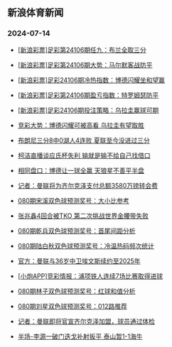 ## 新浪体育新闻 
### 2024-07-14

+ [[新浪彩票]足彩第24106期任九：布兰全取三分](https://sports.sina.com.cn/l/2024-07-13/doc-inccxsmk7112311.shtml)

+ [[新浪彩票]足彩第24106期大势：马尔默客战防平](https://sports.sina.com.cn/l/2024-07-13/doc-inccxsmi0334958.shtml)

+ [[新浪彩票]足彩24106期冷热指数：博德闪耀坐和望赢](https://sports.sina.com.cn/l/2024-07-13/doc-inccxsmi0336398.shtml)

+ [[新浪彩票]足彩第24106期盈亏指数：特罗姆瑟防平](https://sports.sina.com.cn/l/2024-07-13/doc-inccxsmf4111336.shtml)

+ [[新浪彩票]足彩24106期投注策略：乌拉圭赢球可期](https://sports.sina.com.cn/l/2024-07-13/doc-inccxsmk7112646.shtml)

+ [竞彩大势：博德闪耀可被高看 乌拉圭有望取胜](https://sports.sina.com.cn/l/2024-07-13/doc-inccxsmi0336718.shtml)

+ [布朗尼三分8中0湖人4连败 夏联至今没进过三分](https://sports.sina.com.cn/basketball/nba/2024-07-13/doc-inccyiia6806197.shtml)

+ [柯洁直播谈应氏杯失利 输就是输不给自己找借口](https://sports.sina.com.cn/go/2024-07-13/doc-inccyaze6914510.shtml)

+ [相同盘口：博德让一球全赢 天狼星不善平半盘](https://sports.sina.com.cn/l/2024-07-13/doc-inccxwth7007984.shtml)

+ [记者：曼联将为齐尔克泽支付总额3580万镑转会费](https://sports.sina.com.cn/g/2024-07-13/doc-inccxfvi7498285.shtml)

+ [080期宋溪双色球预测奖号：大小比参考](https://sports.sina.com.cn/l/2024-07-13/doc-inccypqw9933513.shtml)

+ [张兆鑫4回合被TKO 第二次挑战世界金腰带失败](https://sports.sina.com.cn/others/boxing/2024-07-13/doc-inccxsmf4108182.shtml)

+ [080期乾兵双色球预测奖号：首尾间距分析](https://sports.sina.com.cn/l/2024-07-13/doc-inccypqy6710263.shtml)

+ [080期陆白秋双色球预测奖号：冷温热码频次统计](https://sports.sina.com.cn/l/2024-07-13/doc-inccypqt6972316.shtml)

+ [官方：曼联与36岁中卫埃文斯续约至2025年](https://sports.sina.com.cn/g/2024-07-13/doc-inccxfvi7492221.shtml)

+ [[小炮APP]竞彩情报：浦项铁人连续7场比赛取得进球](https://sports.sina.com.cn/l/2024-07-13/doc-inccyayx7134259.shtml)

+ [080期林子双色球预测奖号：红球和值分析](https://sports.sina.com.cn/l/2024-07-13/doc-inccypqv3748795.shtml)

+ [080期刘星双色球预测奖号：012路推荐](https://sports.sina.com.cn/l/2024-07-13/doc-inccypqt6972181.shtml)

+ [记者：曼联即将官宣齐尔克泽加盟，球员通过体检](https://sports.sina.com.cn/g/2024-07-13/doc-inccxfvi7490653.shtml)

+ [半场-李源一破门迭戈补射扳平 泰山暂1-1海牛](https://sports.sina.com.cn/china/j/2024-07-13/doc-inccyyew3922205.shtml)

